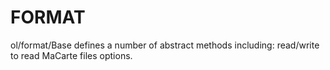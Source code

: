 # FORMAT

ol/format/Base defines a number of abstract methods including: read/write to read MaCarte files options.

